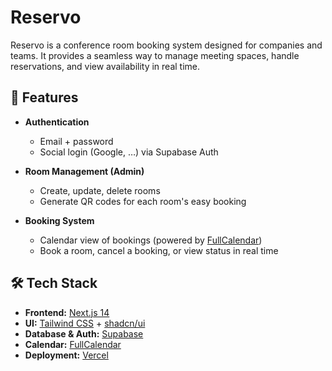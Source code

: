 # Reservo

Reservo is a conference room booking system designed for companies and teams. It provides a seamless way to manage meeting spaces, handle reservations, and view availability in real time.

## 🚀 Features

- **Authentication**

  - Email + password
  - Social login (Google, …) via Supabase Auth

- **Room Management (Admin)**

  - Create, update, delete rooms
  - Generate QR codes for each room's easy booking

- **Booking System**
  - Calendar view of bookings (powered by [FullCalendar](https://fullcalendar.io/))
  - Book a room, cancel a booking, or view status in real time

## 🛠 Tech Stack

- **Frontend:** [Next.js 14](https://nextjs.org/)
- **UI:** [Tailwind CSS](https://tailwindcss.com/) + [shadcn/ui](https://ui.shadcn.com/)
- **Database & Auth:** [Supabase](https://supabase.com/)
- **Calendar:** [FullCalendar](https://fullcalendar.io/)
- **Deployment:** [Vercel](https://vercel.com/)
